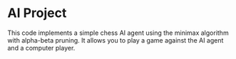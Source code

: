 # AI Project 
This code implements a simple chess AI agent using the minimax algorithm with alpha-beta pruning. It allows you to play a game against the AI agent and a computer player.
